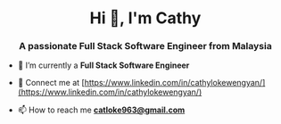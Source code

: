 <h1 align="center">Hi 👋, I'm Cathy</h1>
<h3 align="center">A passionate Full Stack Software Engineer from Malaysia</h3>

- 🔭 I’m currently a **Full Stack Software Engineer**

- 📝 Connect me at [https://www.linkedin.com/in/cathylokewengyan/](https://www.linkedin.com/in/cathylokewengyan/)

- 📫 How to reach me **catloke963@gmail.com**



<!---
cathyloke/cathyloke is a ✨ special ✨ repository because its `README.md` (this file) appears on your GitHub profile.
You can click the Preview link to take a look at your changes.
--->
